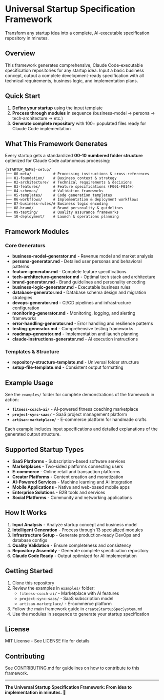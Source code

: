 # Universal Startup Specification Framework

Transform any startup idea into a complete, AI-executable specification repository in minutes.

## Overview

This framework generates comprehensive, Claude Code-executable specification repositories for any startup idea. Input a basic business concept, output a complete development-ready specification with all technical requirements, business logic, and implementation plans.

## Quick Start

1. **Define your startup** using the input template
2. **Process through modules** in sequence (business-model → persona → tech-architecture → etc.)
3. **Generate complete repository** with 100+ populated files ready for Claude Code implementation

## What This Framework Generates

Every startup gets a standardized **00-10 numbered folder structure** optimized for Claude Code autonomous processing:

```
{STARTUP_NAME}-setup/
├── 00-meta/          # Processing instructions & cross-references
├── 01-foundation/    # Business context & strategy
├── 02-architecture/  # Technical requirements & decisions
├── 03-features/      # Feature specifications (F001-F014+)
├── 04-schemas/       # Validation frameworks
├── 05-templates/     # Code generation templates
├── 06-workflows/     # Implementation & deployment workflows
├── 07-business-rules/# Business logic encoding
├── 08-brand/         # Brand personality & guidelines
├── 09-testing/       # Quality assurance frameworks
└── 10-deployment/    # Launch & operations planning
```

## Framework Modules

### Core Generators
- **business-model-generator.md** - Revenue model and market analysis
- **persona-generator.md** - Detailed user personas and behavioral patterns
- **feature-generator.md** - Complete feature specifications
- **tech-architecture-generator.md** - Optimal tech stack and architecture
- **brand-generator.md** - Brand guidelines and personality encoding
- **business-logic-generator.md** - Executable business rules
- **database-generator.md** - Database schema design and migration strategies
- **devops-generator.md** - CI/CD pipelines and infrastructure configuration
- **monitoring-generator.md** - Monitoring, logging, and alerting frameworks
- **error-handling-generator.md** - Error handling and resilience patterns
- **testing-generator.md** - Comprehensive testing frameworks
- **roadmap-generator.md** - Implementation and launch planning
- **claude-instructions-generator.md** - AI execution instructions

### Templates & Structure
- **repository-structure-template.md** - Universal folder structure
- **setup-file-template.md** - Consistent output formatting

## Example Usage

See the `examples/` folder for complete demonstrations of the framework in action:

- **`fitness-coach-ai/`** - AI-powered fitness coaching marketplace
- **`project-sync-saas/`** - SaaS project management platform  
- **`artisan-marketplace/`** - E-commerce platform for handmade crafts

Each example includes input specifications and detailed explanations of the generated output structure.

## Supported Startup Types

- **SaaS Platforms** - Subscription-based software services
- **Marketplaces** - Two-sided platforms connecting users
- **E-commerce** - Online retail and transaction platforms
- **Creator Platforms** - Content creation and monetization
- **AI-Powered Services** - Machine learning and AI integration
- **Mobile Applications** - Native and web-based mobile apps
- **Enterprise Solutions** - B2B tools and services
- **Social Platforms** - Community and networking applications

## How It Works

1. **Input Analysis** - Analyze startup concept and business model
2. **Intelligent Generation** - Process through 13 specialized modules
3. **Infrastructure Setup** - Generate production-ready DevOps and database configs
4. **Quality Validation** - Ensure completeness and consistency
5. **Repository Assembly** - Generate complete specification repository
6. **Claude Code Ready** - Output optimized for AI implementation

## Getting Started

1. Clone this repository
2. Review the examples in `examples/` folder:
   - `fitness-coach-ai/` - Marketplace with AI features
   - `project-sync-saas/` - SaaS subscription model
   - `artisan-marketplace/` - E-commerce platform
3. Follow the main framework guide in `createStartupSpecSystem.md`
4. Use the modules in sequence to generate your startup specification

## License

MIT License - See LICENSE file for details

## Contributing

See CONTRIBUTING.md for guidelines on how to contribute to this framework.

---

**The Universal Startup Specification Framework: From idea to implementation in minutes.** 🚀